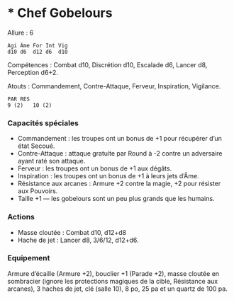 # * Chef Gobelours

Allure : 6

	Agi	Âme	For	Int	Vig
	d10	d6	d12	d6	d10

Compétences : Combat d10, Discrétion d10, Escalade d6, Lancer d8, Perception d6+2.

Atouts : Commandement, Contre-Attaque, Ferveur, Inspiration, Vigilance.

	PAR	RES
	9 (2)	10 (2)

### Capacités spéciales
- Commandement : les troupes ont un bonus de +1 pour récupérer d’un état Secoué.
- Contre-Attaque : attaque gratuite par Round à -2 contre un adversaire ayant raté son attaque.
- Ferveur : les troupes ont un bonus de +1 aux dégâts.
- Inspiration : les troupes ont un bonus de +1 à leurs jets d’Âme.
- Résistance aux arcanes : Armure +2 contre la magie, +2 pour résister aux Pouvoirs.
- Taille +1 — les gobelours sont un peu plus grands que les humains.

### Actions
- Masse cloutée : Combat d10, d12+d8
- Hache de jet : Lancer d8, 3/6/12, d12+d6.

### Equipement
Armure d’écaille (Armure +2), bouclier +1 (Parade +2), masse cloutée en sombracier (ignore les protections magiques de la cible, Résistance aux arcanes), 3 haches de jet, clé (salle 10), 8 po, 25 pa et un quartz de 100 pa.

